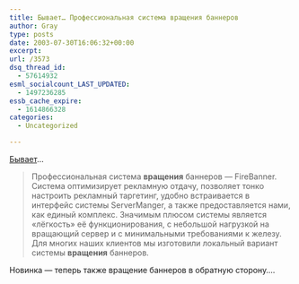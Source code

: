 ```yaml
---
title: Бывает… Профессиональная система вращения баннеров
author: Gray
type: posts
date: 2003-07-30T16:06:32+00:00
excerpt:
url: /3573
dsq_thread_id:
  - 57614932
esml_socialcount_LAST_UPDATED:
  - 1497236285
essb_cache_expire:
  - 1614866328
categories:
  - Uncategorized

---
```








<a href="http://web.digiton.ru/technologies/?lang=0&#038;t_div=1&#038;id=7&#038;show=1" target="_blank">Бывает</a>&#8230;

> Профессиональная система **вращения** баннеров &#8212; FireBanner. Система оптимизирует рекламную отдачу, позволяет тонко настроить рекламный таргетинг, удобно встраивается в интерфейс системы ServerManger, а также предоставляется нами, как единый комплекс. Значимым плюсом системы является &#171;лёгкость&#187; её функционирования, с небольшой нагрузкой на вращающий сервер и с минимальными требованиями к железу. Для многих наших клиентов мы изготовили локальный вариант системы **вращения** баннеров. 

Новинка &#8212; теперь также вращение баннеров в обратную сторону&#8230;.